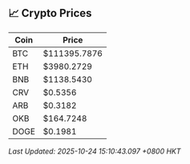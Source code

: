## 📈 Crypto Prices

| Coin | Price |
| ---- | ----- |
| BTC | $111395.7876 |
| ETH | $3980.2729 |
| BNB | $1138.5430 |
| CRV | $0.5356 |
| ARB | $0.3182 |
| OKB | $164.7248 |
| DOGE | $0.1981 |

_Last Updated: 2025-10-24 15:10:43.097 +0800 HKT_